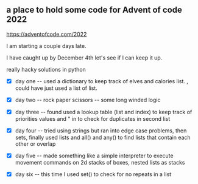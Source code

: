 ## a place to hold some code for Advent of code 2022

https://adventofcode.com/2022

I am starting a couple days late.

I have caught up by December 4th
let's see if I can keep it up.

really hacky solutions in python


- [X] day one -- used a dictionary to keep track of elves and calories list. , could have just used a list of list.
- [X] day two -- rock paper scissors -- some long winded logic
- [X] day three -- found used a lookup table (list and index) to keep track of priorities values and " in to check for duplicates in second list
- [X] day four -- tried using strings but ran into edge case problems, then sets, finally used lists and all() and any() to find lists that contain each other or overlap

- [X] day five -- made something like a simple interpreter to execute movement commands on  2d stacks of boxes, nested lists as stacks
- [X] day six -- this time I used set() to check for no repeats in a list
